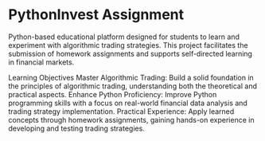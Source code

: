 # PythonInvest Assignment
Python-based educational platform designed for students  to learn and experiment with algorithmic trading strategies. This project facilitates the submission of homework assignments and supports self-directed learning in financial markets.

Learning Objectives
Master Algorithmic Trading: Build a solid foundation in the principles of algorithmic trading, understanding both the theoretical and practical aspects.
Enhance Python Proficiency: Improve  Python programming skills with a focus on real-world financial data analysis and trading strategy implementation.
Practical Experience: Apply learned concepts through homework assignments, gaining hands-on experience in developing and testing trading strategies.
